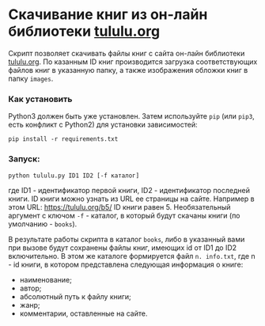 # Скачивание книг из он-лайн библиотеки [tululu.org](https://tululu.org)

Скрипт позволяет скачивать файлы книг с сайта он-лайн библиотеки [tululu.org](https://tululu.org). По казанным ID книг производится загрузка соответствующих файлов книг в указанную папку, а также изображения обложки книг в папку `images`.

### Как установить

Python3 должен быть уже установлен.
Затем используйте `pip` (или `pip3`, есть конфликт с Python2) для установки зависимостей:

```
pip install -r requirements.txt
```

### Запуск:

```python tululu.py ID1 ID2 [-f каталог]```

где ID1 - идентификатор первой книги, ID2 - идентификатор последней книги. ID книги можно узнать из URL ее страницы на сайте.  Например в этом URL: https://tululu.org/b5/ ID книги равен 5. 
Необязательный аргумент с ключом `-f` - каталог, в который будут скачаны книги (по умолчанию - `books`).

В результате работы скрипта в каталог `books`, либо в указанный вами при вызове будут сохранены файлы книг, имеющих id от ID1 до ID2 включительно. В этом же каталоге формируется файл `n. info.txt`, где n - id книги, в котором представлена следующая информация о книге:
- наименование;
- автор;
- абсолютный путь к файлу книги;
- жанр;
- комментарии, оставленные на сайте.
